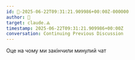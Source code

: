 ```yaml
---
id: 🧭-2025-06-22T09:31:21.909986+00:00Z-000000
author: 🧭
target: claude.⟁
timestamp: 2025-06-22T09:31:21.909986+00:00Z
conversation: Continuing Previous Discussion
---
```


Оце на чому ми закінчили минулий чат